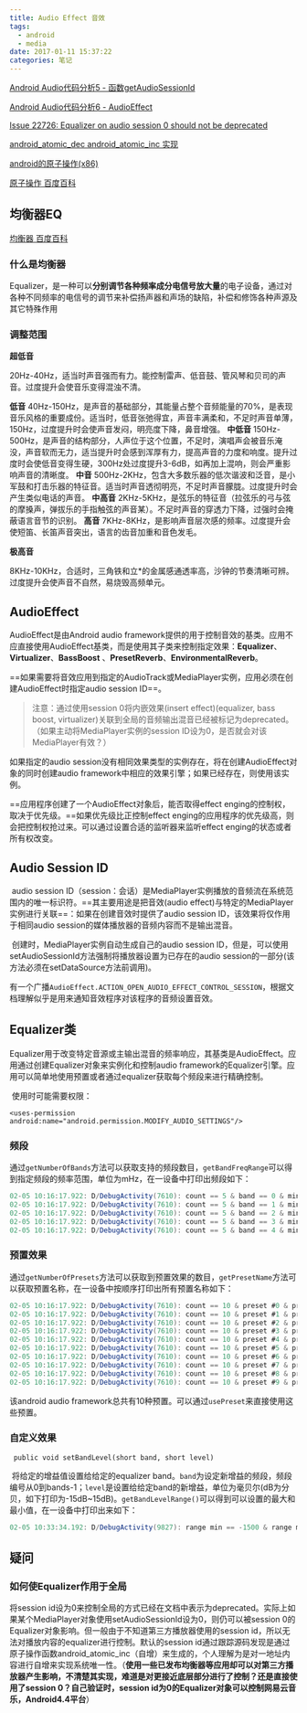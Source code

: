 ```yaml
---
title: Audio Effect 音效
tags:
  - android
  - media
date: 2017-01-11 15:37:22
categories: 笔记
---
```


[Android Audio代码分析5 - 函数getAudioSessionId](http://blog.csdn.net/njuitjf/article/details/6847408)

[Android Audio代码分析6 - AudioEffect](http://blog.csdn.net/njuitjf/article/details/6848963)

[Issue 22726:	Equalizer on audio session 0 should not be deprecated](https://code.google.com/p/android/issues/detail?id=22726)

[android_atomic_dec android_atomic_inc 实现](http://blog.csdn.net/yujunan/article/details/9020607)

[android的原子操作(x86)](http://www.2cto.com/kf/201110/106982.html)

[原子操作 百度百科](http://baike.baidu.com/link?url=5-13rcIgdB8V1HDmvoFW0-YR6rvy5sA1p8jUadmr_6KWZXPl481-UyLxJK-D5QwKk6HtyWPplE71S8C_VZbb6jp2oW3rPAzD6tQUVx4Y-4G8P3vr76oAA0B11JqOskk1#reference-[1]-809659-wrap)

## 均衡器EQ

[均衡器 百度百科](http://baike.baidu.com/link?url=LxvZal7KDf4zmWdMXFAiClslDdU79p9JM68cOsZvNxHtnVniYK4u2Yse26RvYHAW6eSnfS9Au8v8lzIyDTJgoliWVdGrEdfC8VcHkk2l3yIClNtlsC6dyLSd2Re0tTFY)

### 什么是均衡器

Equalizer，是一种可以**分别调节各种频率成分电信号放大量**的电子设备，通过对各种不同频率的电信号的调节来补偿扬声器和声场的缺陷，补偿和修饰各种声源及其它特殊作用



### 调整范围

**超低音**

20Hz-40Hz，适当时声音强而有力。能控制雷声、低音鼓、管风琴和贝司的声音。过度提升会使音乐变得混浊不清。

**低音**
40Hz-150Hz，是声音的基础部分，其能量占整个音频能量的70%，是表现音乐风格的重要成份。适当时，低音张弛得宜，声音丰满柔和，不足时声音单薄，150Hz，过度提升时会使声音发闷，明亮度下降，鼻音增强。
**中低音**
150Hz-500Hz，是声音的结构部分，人声位于这个位置，不足时，演唱声会被音乐淹没，声音软而无力，适当提升时会感到浑厚有力，提高声音的力度和响度。提升过度时会使低音变得生硬，300Hz处过度提升3-6dB，如再加上混响，则会严重影响声音的清晰度。
**中音**
500Hz-2KHz，包含大多数乐器的低次谐波和泛音，是小军鼓和打击乐器的特征音。适当时声音透彻明亮，不足时声音朦胧。过度提升时会产生类似电话的声音。
**中高音**
2KHz-5KHz，是弦乐的特征音（拉弦乐的弓与弦的摩搡声，弹拔乐的手指触弦的声音某）。不足时声音的穿透力下降，过强时会掩蔽语言音节的识别。
**高音**
7KHz-8KHz，是影响声音层次感的频率。过度提升会使短笛、长笛声音突出，语言的齿音加重和音色发毛。

**极高音**

8KHz-10KHz，合适时，三角铁和立*的金属感通透率高，沙钟的节奏清晰可辨。过度提升会使声音不自然，易烧毁高频单元。



## AudioEffect

AudioEffect是由Android audio framework提供的用于控制音效的基类。应用不应直接使用AudioEffect基类，而是使用其子类来控制指定效果：**Equalizer**、**Virtualizer**、**BassBoost** 、**PresetReverb**、**EnvironmentalReverb**。

==如果需要将音效应用到指定的AudioTrack或MediaPlayer实例，应用必须在创建AudioEffect时指定audio session ID==。

> 注意：通过使用session 0将内嵌效果(insert effect)(equalizer, bass boost, virtualizer)关联到全局的音频输出混音已经被标记为deprecated。（如果主动将MediaPlayer实例的session ID设为0，是否就会对该MediaPlayer有效？）

如果指定的audio session没有相同效果类型的实例存在，将在创建AudioEffect对象的同时创建audio framework中相应的效果引擎；如果已经存在，则使用该实例。

==应用程序创建了一个AudioEffect对象后，能否取得effect enging的控制权，取决于优先级。==如果优先级比正控制effect enging的应用程序的优先级高，则会把控制权抢过来。可以通过设置合适的监听器来监听effect enging的状态或者所有权改变。



## Audio Session ID

​	audio session ID（session：会话）是MediaPlayer实例播放的音频流在系统范围内的唯一标识符。==其主要用途是把音效(audio effect)与特定的MediaPlayer实例进行关联==：如果在创建音效时提供了audio session ID，该效果将仅作用于相同audio session的媒体播放器的音频内容而不是输出混音。

​	创建时，MediaPlayer实例自动生成自己的audio session ID，但是，可以使用setAudioSessionId方法强制将播放器设置为已存在的audio session的一部分(该方法必须在setDataSource方法前调用)。

​	有一个广播`AudioEffect.ACTION_OPEN_AUDIO_EFFECT_CONTROL_SESSION`，根据文档理解似乎是用来通知音效程序对该程序的音频设置音效。



## Equalizer类

​	Equalizer用于改变特定音源或主输出混音的频率响应，其基类是AudioEffect。应用通过创建Equalizer对象来实例化和控制audio framework的Equalizer引擎。应用可以简单地使用预置或者通过equalizer获取每个频段来进行精确控制。

​	使用时可能需要权限：

`<uses-permission android:name="android.permission.MODIFY_AUDIO_SETTINGS"/>`



### 频段

通过`getNumberOfBands`方法可以获取支持的频段数目，`getBandFreqRange`可以得到指定频段的频率范围，单位为mHz，在一设备中打印出频段如下：

```java
02-05 10:16:17.922: D/DebugActivity(7610): count == 5 & band == 0 & min == 30000 & max == 120000
02-05 10:16:17.922: D/DebugActivity(7610): count == 5 & band == 1 & min == 120001 & max == 460000
02-05 10:16:17.922: D/DebugActivity(7610): count == 5 & band == 2 & min == 460001 & max == 1800000
02-05 10:16:17.922: D/DebugActivity(7610): count == 5 & band == 3 & min == 1800001 & max == 7000000
02-05 10:16:17.922: D/DebugActivity(7610): count == 5 & band == 4 & min == 7000001 & max == 1
```



### 预置效果

通过`getNumberOfPresets`方法可以获取到预置效果的数目，`getPresetName`方法可以获取预置名称，在一设备中按顺序打印出所有预置名称如下：

```java
02-05 10:16:17.922: D/DebugActivity(7610): count == 10 & preset #0 & preset name == Normal
02-05 10:16:17.922: D/DebugActivity(7610): count == 10 & preset #1 & preset name == Classical
02-05 10:16:17.922: D/DebugActivity(7610): count == 10 & preset #2 & preset name == Dance
02-05 10:16:17.922: D/DebugActivity(7610): count == 10 & preset #3 & preset name == Flat
02-05 10:16:17.922: D/DebugActivity(7610): count == 10 & preset #4 & preset name == Folk
02-05 10:16:17.922: D/DebugActivity(7610): count == 10 & preset #5 & preset name == Heavy Metal
02-05 10:16:17.922: D/DebugActivity(7610): count == 10 & preset #6 & preset name == Hip Hop
02-05 10:16:17.922: D/DebugActivity(7610): count == 10 & preset #7 & preset name == Jazz
02-05 10:16:17.922: D/DebugActivity(7610): count == 10 & preset #8 & preset name == Pop
02-05 10:16:17.922: D/DebugActivity(7610): count == 10 & preset #9 & preset name == Rock
```

该android audio framework总共有10种预置。可以通过`usePreset`来直接使用这些预置。





### 自定义效果

` public void setBandLevel(short band, short level)`

​	将给定的增益值设置给给定的equalizer band。`band`为设定新增益的频段，频段编号从0到bands-1；`level`是设置给给定band的新增益，单位为毫贝尔(dB为分贝，如下打印为-15dB~15dB)。`getBandLevelRange()`可以得到可以设置的最大和最小值，在一设备中打印出来如下：

```java
02-05 10:33:34.192: D/DebugActivity(9827): range min == -1500 & range max == 1500
```





## 疑问

### 如何使Equalizer作用于全局

将session id设为0来控制全局的方式已经在文档中表示为deprecated。实际上如果某个MediaPlayer对象使用setAudioSessionId设为0，则仍可以被session 0的Equalizer对象影响。但一般由于不知道第三方播放器使用的session id，所以无法对播放内容的equalizer进行控制。默认的session id通过跟踪源码发现是通过原子操作函数android_atomic_inc（自增）来生成的，个人理解为是对一地址内容进行自增来实现系统唯一性。（**使用一些已发布均衡器等应用却可以对第三方播放器产生影响，不清楚其实现，难道是对更接近底层部分进行了控制？还是直接使用了session 0？自己验证时，session id为0的Equalizer对象可以控制网易云音乐，Android4.4平台**）











